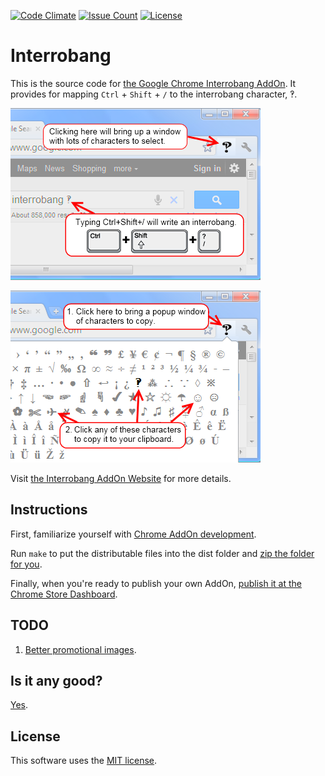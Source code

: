 [![Code Climate](https://codeclimate.com/github/dblume/interrobang/badges/gpa.svg)](https://codeclimate.com/github/dblume/interrobang)
[![Issue Count](https://codeclimate.com/github/dblume/interrobang/badges/issue_count.svg)](https://codeclimate.com/github/dblume/interrobang)
[![License](https://img.shields.io/badge/license-MIT_license-blue.svg)](https://raw.githubusercontent.com/dblume/interrobang/master/LICENSE.txt)
# Interrobang

This is the source code for [the Google Chrome Interrobang AddOn](https://chrome.google.com/webstore/detail/interrobang/jlmlnjjmjkbeolfilplmajdjbmmopoll).
It provides for mapping `Ctrl` + `Shift` + `/` to the interrobang character, &#8253;.

![shortcut](https://raw.githubusercontent.com/dblume/interrobang/master/images/Interrobang_window_proportion.png)

![shortcut](https://raw.githubusercontent.com/dblume/interrobang/master/images/Interrobang_window_proportion2.png)

Visit [the Interrobang AddOn Website](http://interrobang.dlma.com/) for more details.

## Instructions

First, familiarize yourself with [Chrome AddOn development](https://developer.chrome.com/extensions/getstarted).

Run `make` to put the distributable files into the dist folder and [zip the folder for you](https://developer.chrome.com/webstore/get_started_simple#step5).

Finally, when you're ready to publish your own AddOn, [publish it at the Chrome Store Dashboard](https://chrome.google.com/webstore/developer/dashboard).

## TODO

1. [Better promotional images](https://developer.chrome.com/webstore/images).

## Is it any good?

[Yes](https://news.ycombinator.com/item?id=3067434).

## License

This software uses the [MIT license](https://github.com/dblume/interrobang/blob/master/LICENSE.txt).
